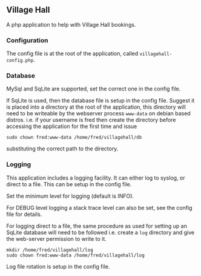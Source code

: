 ## Village Hall
A php application to help with Village Hall bookings.

### Configuration
The config file is at the root of the application, called `villagehall-config.php`.

### Database
MySql and SqLite are supported, set the correct one in the config file.

If SqLite is used, then the database file is setup in the config file.  Suggest it is placed into a directory at the root
of the application, this directory will need to be writeable by the webserver process `www-data` on debian based distros.
i.e. if your username is fred then create the directory before accessing the application for the first time and issue
```
sudo chown fred:www-data /home/fred/villagehall/db
```
substituting the correct path to the directory.

### Logging
This application includes a logging facility.  It can either log to syslog, or direct to a file. This can be setup in the config file.

Set the minimum level for logging (default is INFO).

For DEBUG level logging a stack trace level can also be set, see the config file for details.

For logging direct to a file, the same procedure as used for setting up an SqLite database will need to be followed
i.e. create a `log` directory and give the web-server permission to write to it.
```
mkdir /home/fred/villagehall/log
sudo chown fred:www-data /home/fred/villagehall/log
```
Log file rotation is setup in the config file.
